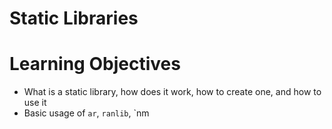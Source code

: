 # Static Libraries

# Learning Objectives

* What is a static library, how does it work, how to create one, and how to use it
* Basic usage of `ar`, `ranlib`, `nm
